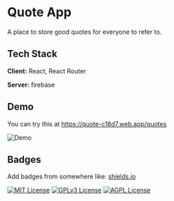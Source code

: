
# Quote App

A place to store good quotes for everyone to refer to.

## Tech Stack

**Client:** React, React Router

**Server:** firebase


## Demo

You can try this at https://quote-c18d7.web.app/quotes 

![Demo](https://i.ibb.co/yy5nn2G/Opera-Snapshot-2023-06-18-200642-quote-c18d7-web-app.png)


## Badges

Add badges from somewhere like: [shields.io](https://shields.io/)

[![MIT License](https://img.shields.io/badge/License-MIT-green.svg)](https://choosealicense.com/licenses/mit/)
[![GPLv3 License](https://img.shields.io/badge/License-GPL%20v3-yellow.svg)](https://opensource.org/licenses/)
[![AGPL License](https://img.shields.io/badge/license-AGPL-blue.svg)](http://www.gnu.org/licenses/agpl-3.0)
